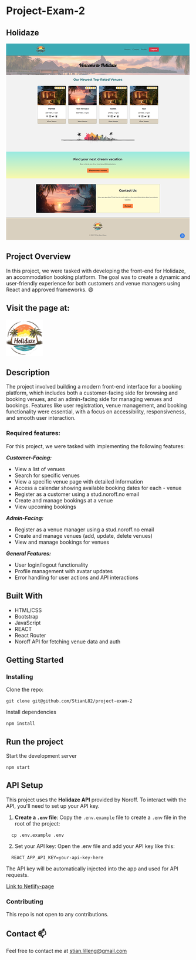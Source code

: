# Project-Exam-2

## Holidaze

![image](/public/images/screencapture-project-exam-2.png)

## Project Overview

In this project, we were tasked with developing the front-end for Holidaze, an accommodation booking platform. The goal was to create a dynamic and user-friendly experience for both customers and venue managers using React and approved frameworks. 😄

## Visit the page at:

[![Holidaze](/public/images/logo.png)](https://project-exam-2-stianl.netlify.app//)

## Description

The project involved building a modern front-end interface for a booking platform, which includes both a customer-facing side for browsing and booking venues, and an admin-facing side for managing venues and bookings. Features like user registration, venue management, and booking functionality were essential, with a focus on accessibility, responsiveness, and smooth user interaction.

### Required features:

For this project, we were tasked with implementing the following features:

**_Customer-Facing:_**

- View a list of venues
- Search for specific venues
- View a specific venue page with detailed information
- Access a calendar showing available booking dates for each - venue
- Register as a customer using a stud.noroff.no email
- Create and manage bookings at a venue
- View upcoming bookings

**_Admin-Facing:_**

- Register as a venue manager using a stud.noroff.no email
- Create and manage venues (add, update, delete venues)
- View and manage bookings for venues

**_General Features:_**

- User login/logout functionality
- Profile management with avatar updates
- Error handling for user actions and API interactions

## Built With

- HTML/CSS
- Bootstrap
- JavaScript
- REACT
- React Router
- Noroff API for fetching venue data and auth

## Getting Started

### Installing

Clone the repo:

```
git clone git@github.com/StianL82/project-exam-2
```

Install dependencies

```
npm install
```

## Run the project

Start the development server

```
npm start
```

## API Setup

This project uses the **Holidaze API** provided by Noroff. To interact with the API, you'll need to set up your API key.

1. **Create a `.env` file**: Copy the `.env.example` file to create a `.env` file in the root of the project:

```
  cp .env.example .env
```

2. Set your API key: Open the .env file and add your API key like this:

```
  REACT_APP_API_KEY=your-api-key-here
```

The API key will be automatically injected into the app and used for API requests.

[Link to Netlify-page](https://project-exam-2-stianl.netlify.app//)

### Contributing

This repo is not open to any contributions.

## Contact 📫

Feel free to contact me at stian.lilleng@gmail.com
